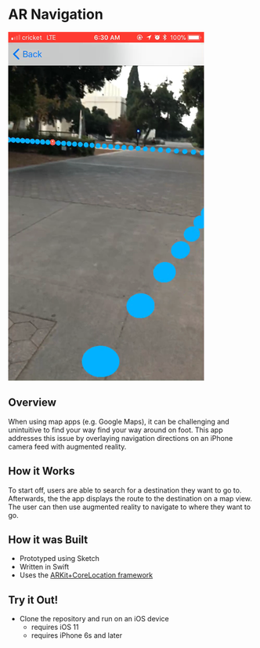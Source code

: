 # AR Navigation

![Augmented reality navigation](/Media/demo.png)

## Overview
When using map apps (e.g. Google Maps), it can be challenging and unintuitive to find your way find your way around on foot. This app addresses this issue by overlaying navigation directions on an iPhone camera feed with augmented reality.

## How it Works
To start off, users are able to search for a destination they want to go to. Afterwards, the the app displays the route to the destination on a map view. The user can then use augmented reality to navigate to where they want to go. 

## How it was Built
* Prototyped using Sketch
* Written in Swift
* Uses the [ARKit+CoreLocation framework](https://github.com/ProjectDent/ARKit-CoreLocation)

## Try it Out! 
* Clone the repository and run on an iOS device 
	* requires iOS 11
	* requires iPhone 6s and later
